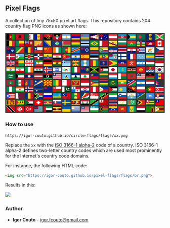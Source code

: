 ## Pixel Flags

A collection of tiny 75x50 pixel art flags. This repository contains 204 country flag PNG icons as shown here:

![](https://github.com/igor-couto/images/blob/main/pixel-flags/preview.png)

### How to use
```
https://igor-couto.github.io/circle-flags/flags/xx.png
```
Replace the `xx` with the [ISO 3166-1 alpha-2](https://en.wikipedia.org/wiki/ISO_3166-1_alpha-2) code of a country.
ISO 3166-1 alpha-2 defines two-letter country codes which are used most prominently for the Internet's country code domains.

For instance, the following HTML code: 

```html
<img src="https://igor-couto.github.io/pixel-flags/flags/br.png">
```

Results in this:

![](https://igor-couto.github.io/pixel-flags/flags/br.png)

### Author

- **Igor Couto** - [igor.fcouto@gmail.com](mailto:igor.fcouto@gmail.com)
